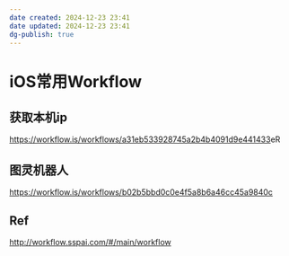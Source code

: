 ```yaml
---
date created: 2024-12-23 23:41
date updated: 2024-12-23 23:41
dg-publish: true
---
```


# iOS常用Workflow

## 获取本机ip

<https://workflow.is/workflows/a31eb533928745a2b4b4091d9e441433>eR

## 图灵机器人

<https://workflow.is/workflows/b02b5bbd0c0e4f5a8b6a46cc45a9840c>

## Ref

<http://workflow.sspai.com/#/main/workflow>
